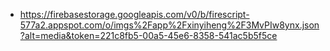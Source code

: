 - https://firebasestorage.googleapis.com/v0/b/firescript-577a2.appspot.com/o/imgs%2Fapp%2Fxinyiheng%2F3MvPIw8ynx.json?alt=media&token=221c8fb5-00a5-45e6-8358-541ac5b5f5ce
